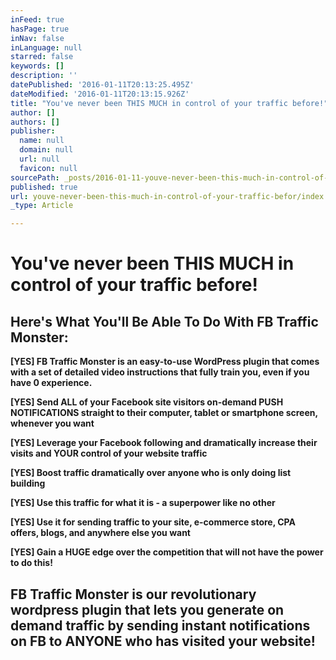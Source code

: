 ```yaml
---
inFeed: true
hasPage: true
inNav: false
inLanguage: null
starred: false
keywords: []
description: ''
datePublished: '2016-01-11T20:13:25.495Z'
dateModified: '2016-01-11T20:13:15.926Z'
title: "You've never been THIS MUCH in control of your traffic before!"
author: []
authors: []
publisher:
  name: null
  domain: null
  url: null
  favicon: null
sourcePath: _posts/2016-01-11-youve-never-been-this-much-in-control-of-your-traffic-befor.md
published: true
url: youve-never-been-this-much-in-control-of-your-traffic-befor/index.html
_type: Article

---
```

# 

# You've never been THIS MUCH in control of your traffic before!

## Here's What You'll Be Able To Do With FB Traffic Monster:

**\[YES\] FB Traffic Monster is an easy-to-use WordPress plugin that comes with a set of detailed video instructions that fully train you, even if you have 0 experience.**

**\[YES\] Send ALL of your Facebook site visitors on-demand PUSH NOTIFICATIONS straight to their computer, tablet or smartphone screen, whenever you want**

**\[YES\] Leverage your Facebook following and dramatically increase their visits and YOUR control of your website traffic**

**\[YES\] Boost traffic dramatically over anyone who is only doing list building**

**\[YES\] Use this traffic for what it is - a superpower like no other**

**\[YES\] Use it for sending traffic to your site, e-commerce store, CPA offers, blogs, and anywhere else you want**

**\[YES\] Gain a HUGE edge over the competition that will not have the power to do this!**

## FB Traffic Monster is our revolutionary wordpress plugin that lets you generate on demand traffic by sending instant notifications on FB to ANYONE who has visited your website!